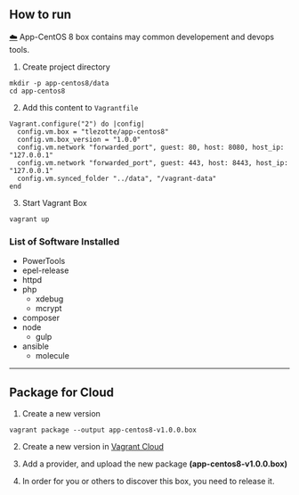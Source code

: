 ## How to run

[:cloud:](https://app.vagrantup.com/tlezotte/boxes/app-centos8) App-CentOS 8 box contains may common developement and devops tools. 

1. Create project directory

```
mkdir -p app-centos8/data
cd app-centos8
```

2. Add this content to `Vagrantfile`

```
Vagrant.configure("2") do |config|
  config.vm.box = "tlezotte/app-centos8"
  config.vm.box_version = "1.0.0"
  config.vm.network "forwarded_port", guest: 80, host: 8080, host_ip: "127.0.0.1"
  config.vm.network "forwarded_port", guest: 443, host: 8443, host_ip: "127.0.0.1"
  config.vm.synced_folder "../data", "/vagrant-data"
end
```

3. Start Vagrant Box

```
vagrant up
```

### List of Software Installed

- PowerTools
- epel-release
- httpd
- php
  - xdebug
  - mcrypt
- composer
- node
  - gulp
- ansible
  - molecule

---

## Package for Cloud

1. Create a new version
```
vagrant package --output app-centos8-v1.0.0.box
```

2. Create a new version in [Vagrant Cloud](https://app.vagrantup.com/tlezotte/boxes/app-centos8/versions/new)

3. Add a provider, and upload the new package __(app-centos8-v1.0.0.box)__

4. In order for you or others to discover this box, you need to release it.
